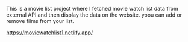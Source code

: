 This is a movie list project where I fetched movie watch list data from        
external API and then display the data on the website. yoou can add or remove films from your list.                        

https://moviewatchlist1.netlify.app/  
